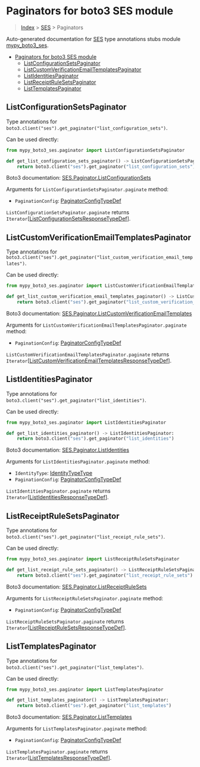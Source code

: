 # Paginators for boto3 SES module

> [Index](..) > [SES](.) > Paginators

Auto-generated documentation for
[SES](https://boto3.amazonaws.com/v1/documentation/api/1.17.72/reference/services/ses.html#SES)
type annotations stubs module
[mypy_boto3_ses](https://pypi.org/project/mypy-boto3-ses/).

- [Paginators for boto3 SES module](#paginators-for-boto3-ses-module)
  - [ListConfigurationSetsPaginator](#listconfigurationsetspaginator)
  - [ListCustomVerificationEmailTemplatesPaginator](#listcustomverificationemailtemplatespaginator)
  - [ListIdentitiesPaginator](#listidentitiespaginator)
  - [ListReceiptRuleSetsPaginator](#listreceiptrulesetspaginator)
  - [ListTemplatesPaginator](#listtemplatespaginator)

## ListConfigurationSetsPaginator

Type annotations for
`boto3.client("ses").get_paginator("list_configuration_sets")`.

Can be used directly:

```python
from mypy_boto3_ses.paginator import ListConfigurationSetsPaginator

def get_list_configuration_sets_paginator() -> ListConfigurationSetsPaginator:
    return boto3.client("ses").get_paginator("list_configuration_sets")
```

Boto3 documentation:
[SES.Paginator.ListConfigurationSets](https://boto3.amazonaws.com/v1/documentation/api/1.17.72/reference/services/ses.html#SES.Paginator.ListConfigurationSets)

Arguments for `ListConfigurationSetsPaginator.paginate` method:

- `PaginationConfig`:
  [PaginatorConfigTypeDef](./type_defs.md#paginatorconfigtypedef)

`ListConfigurationSetsPaginator.paginate` returns
`Iterator`\[[ListConfigurationSetsResponseTypeDef](./type_defs.md#listconfigurationsetsresponsetypedef)\].

## ListCustomVerificationEmailTemplatesPaginator

Type annotations for
`boto3.client("ses").get_paginator("list_custom_verification_email_templates")`.

Can be used directly:

```python
from mypy_boto3_ses.paginator import ListCustomVerificationEmailTemplatesPaginator

def get_list_custom_verification_email_templates_paginator() -> ListCustomVerificationEmailTemplatesPaginator:
    return boto3.client("ses").get_paginator("list_custom_verification_email_templates")
```

Boto3 documentation:
[SES.Paginator.ListCustomVerificationEmailTemplates](https://boto3.amazonaws.com/v1/documentation/api/1.17.72/reference/services/ses.html#SES.Paginator.ListCustomVerificationEmailTemplates)

Arguments for `ListCustomVerificationEmailTemplatesPaginator.paginate` method:

- `PaginationConfig`:
  [PaginatorConfigTypeDef](./type_defs.md#paginatorconfigtypedef)

`ListCustomVerificationEmailTemplatesPaginator.paginate` returns
`Iterator`\[[ListCustomVerificationEmailTemplatesResponseTypeDef](./type_defs.md#listcustomverificationemailtemplatesresponsetypedef)\].

## ListIdentitiesPaginator

Type annotations for `boto3.client("ses").get_paginator("list_identities")`.

Can be used directly:

```python
from mypy_boto3_ses.paginator import ListIdentitiesPaginator

def get_list_identities_paginator() -> ListIdentitiesPaginator:
    return boto3.client("ses").get_paginator("list_identities")
```

Boto3 documentation:
[SES.Paginator.ListIdentities](https://boto3.amazonaws.com/v1/documentation/api/1.17.72/reference/services/ses.html#SES.Paginator.ListIdentities)

Arguments for `ListIdentitiesPaginator.paginate` method:

- `IdentityType`: [IdentityTypeType](./literals.md#identitytypetype)
- `PaginationConfig`:
  [PaginatorConfigTypeDef](./type_defs.md#paginatorconfigtypedef)

`ListIdentitiesPaginator.paginate` returns
`Iterator`\[[ListIdentitiesResponseTypeDef](./type_defs.md#listidentitiesresponsetypedef)\].

## ListReceiptRuleSetsPaginator

Type annotations for
`boto3.client("ses").get_paginator("list_receipt_rule_sets")`.

Can be used directly:

```python
from mypy_boto3_ses.paginator import ListReceiptRuleSetsPaginator

def get_list_receipt_rule_sets_paginator() -> ListReceiptRuleSetsPaginator:
    return boto3.client("ses").get_paginator("list_receipt_rule_sets")
```

Boto3 documentation:
[SES.Paginator.ListReceiptRuleSets](https://boto3.amazonaws.com/v1/documentation/api/1.17.72/reference/services/ses.html#SES.Paginator.ListReceiptRuleSets)

Arguments for `ListReceiptRuleSetsPaginator.paginate` method:

- `PaginationConfig`:
  [PaginatorConfigTypeDef](./type_defs.md#paginatorconfigtypedef)

`ListReceiptRuleSetsPaginator.paginate` returns
`Iterator`\[[ListReceiptRuleSetsResponseTypeDef](./type_defs.md#listreceiptrulesetsresponsetypedef)\].

## ListTemplatesPaginator

Type annotations for `boto3.client("ses").get_paginator("list_templates")`.

Can be used directly:

```python
from mypy_boto3_ses.paginator import ListTemplatesPaginator

def get_list_templates_paginator() -> ListTemplatesPaginator:
    return boto3.client("ses").get_paginator("list_templates")
```

Boto3 documentation:
[SES.Paginator.ListTemplates](https://boto3.amazonaws.com/v1/documentation/api/1.17.72/reference/services/ses.html#SES.Paginator.ListTemplates)

Arguments for `ListTemplatesPaginator.paginate` method:

- `PaginationConfig`:
  [PaginatorConfigTypeDef](./type_defs.md#paginatorconfigtypedef)

`ListTemplatesPaginator.paginate` returns
`Iterator`\[[ListTemplatesResponseTypeDef](./type_defs.md#listtemplatesresponsetypedef)\].
